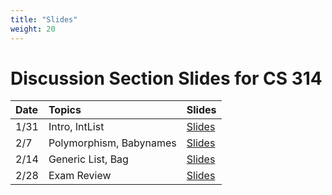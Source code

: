 ```yaml
---
title: "Slides"
weight: 20
---
```


# Discussion Section Slides for CS 314

| Date | Topics | Slides |
| :--- | :--- | :--- |
| 1/31 | Intro, IntList | [Slides](/~ves314/pdfs/slides_1.pdf) |
| 2/7 | Polymorphism, Babynames | [Slides](/~ves314/pdfs/slides_2.pdf) |
| 2/14 | Generic List, Bag | [Slides](/~ves314/pdfs/slides_3.pdf) |
| 2/28 | Exam Review | [Slides](/~ves314/pdfs/slides_4.pdf) |
